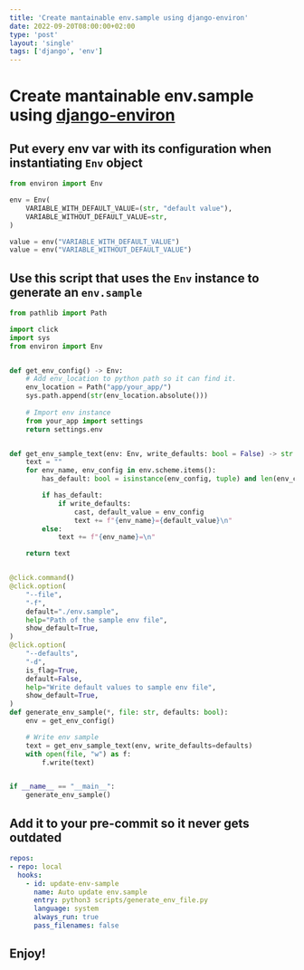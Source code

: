 ```yaml
---                                                                             
title: 'Create mantainable env.sample using django-environ'
date: 2022-09-20T08:00:00+02:00
type: 'post'
layout: 'single'
tags: ['django', 'env']
---
```



# Create mantainable env.sample using [django-environ](https://github.com/joke2k/django-environ)

## Put every env var with its configuration when instantiating `Env` object
```python
from environ import Env

env = Env(
    VARIABLE_WITH_DEFAULT_VALUE=(str, "default value"),
    VARIABLE_WITHOUT_DEFAULT_VALUE=str,
)

value = env("VARIABLE_WITH_DEFAULT_VALUE")
value = env("VARIABLE_WITHOUT_DEFAULT_VALUE")
```

## Use this script that uses the `Env` instance to generate an `env.sample`
```python
from pathlib import Path

import click
import sys
from environ import Env


def get_env_config() -> Env:
    # Add env_location to python path so it can find it.  
    env_location = Path("app/your_app/")  
    sys.path.append(str(env_location.absolute()))
    
    # Import env instance
    from your_app import settings
    return settings.env


def get_env_sample_text(env: Env, write_defaults: bool = False) -> str:
    text = ""
    for env_name, env_config in env.scheme.items():
        has_default: bool = isinstance(env_config, tuple) and len(env_config) == 2

        if has_default:
            if write_defaults:
                cast, default_value = env_config
                text += f"{env_name}={default_value}\n"
        else:
            text += f"{env_name}=\n"

    return text


@click.command()
@click.option(
    "--file",
    "-f",
    default="./env.sample",
    help="Path of the sample env file",
    show_default=True,
)
@click.option(
    "--defaults",
    "-d",
    is_flag=True,
    default=False,
    help="Write default values to sample env file",
    show_default=True,
)
def generate_env_sample(*, file: str, defaults: bool):
    env = get_env_config()

    # Write env sample
    text = get_env_sample_text(env, write_defaults=defaults)
    with open(file, "w") as f:
        f.write(text)


if __name__ == "__main__":
    generate_env_sample()

```

## Add it to your pre-commit so it never gets outdated
```yaml
repos:
- repo: local
  hooks:
    - id: update-env-sample
      name: Auto update env.sample
      entry: python3 scripts/generate_env_file.py
      language: system
      always_run: true
      pass_filenames: false
```

## Enjoy!

